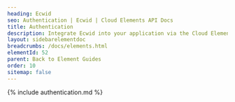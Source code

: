 ```yaml
---
heading: Ecwid
seo: Authentication | Ecwid | Cloud Elements API Docs
title: Authentication
description: Integrate Ecwid into your application via the Cloud Elements APIs.
layout: sidebarelementdoc
breadcrumbs: /docs/elements.html
elementId: 52
parent: Back to Element Guides
order: 10
sitemap: false
---
```


{% include authentication.md %}
